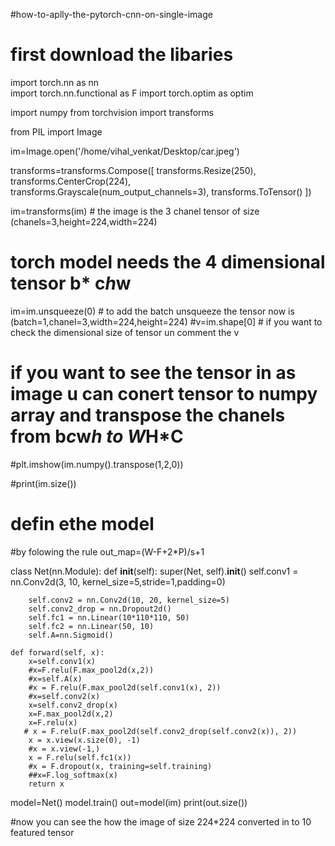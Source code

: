 #how-to-aplly-the-pytorch-cnn-on-single-image



# first download the libaries 
import torch.nn as nn                          
import torch.nn.functional as F
import torch.optim as optim

import numpy
from torchvision import transforms 

from PIL  import Image 


im=Image.open('/home/vihal_venkat/Desktop/car.jpeg')


transforms=transforms.Compose([  transforms.Resize(250), 
                               transforms.CenterCrop(224),
                               transforms.Grayscale(num_output_channels=3),
                               transforms.ToTensor()
                               ])


im=transforms(im)         # the image is the 3 chanel tensor  of size (chanels=3,height=224,width=224) 
  


# torch  model needs   the    4 dimensional tensor  b* c*h*w

im=im.unsqueeze(0)       # to add the batch unsqueeze the tensor now  is (batch=1,chanel=3,width=224,height=224)
#v=im.shape[0]           # if you want to check the dimensional size of tensor un comment the v



# if you want to see the tensor in as image  u can conert tensor to numpy array and transpose the chanels from  b*c*w*h to  W*H*C


#plt.imshow(im.numpy().transpose(1,2,0)) 

#print(im.size())


# defin ethe model 

#by folowing the rule out_map=(W-F+2*P)/s+1


class Net(nn.Module):
    def __init__(self):
        super(Net, self).__init__()
        self.conv1 = nn.Conv2d(3, 10, kernel_size=5,stride=1,padding=0)
        
        self.conv2 = nn.Conv2d(10, 20, kernel_size=5)
        self.conv2_drop = nn.Dropout2d()
        self.fc1 = nn.Linear(10*110*110, 50)
        self.fc2 = nn.Linear(50, 10)
        self.A=nn.Sigmoid()

    def forward(self, x):
        x=self.conv1(x)
        #x=F.relu(F.max_pool2d(x,2))
        #x=self.A(x)
        #x = F.relu(F.max_pool2d(self.conv1(x), 2))
        #x=self.conv2(x)
        x=self.conv2_drop(x)
        x=F.max_pool2d(x,2)
        x=F.relu(x)
       # x = F.relu(F.max_pool2d(self.conv2_drop(self.conv2(x)), 2))
        x = x.view(x.size(0), -1)
        #x = x.view(-1,)
        x = F.relu(self.fc1(x))
        #x = F.dropout(x, training=self.training)
        ##x=F.log_softmax(x)
        return x
        
    
    
model=Net()
model.train()
out=model(im)
print(out.size())



#now you can see the how the image of size 224*224 converted in to 10 featured tensor

